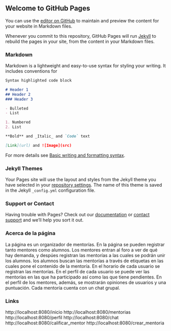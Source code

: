 ## Welcome to GitHub Pages

You can use the [editor on GitHub](https://github.com/manuespi/cementor.github.io/edit/main/README.md) to maintain and preview the content for your website in Markdown files.

Whenever you commit to this repository, GitHub Pages will run [Jekyll](https://jekyllrb.com/) to rebuild the pages in your site, from the content in your Markdown files.

### Markdown

Markdown is a lightweight and easy-to-use syntax for styling your writing. It includes conventions for

```markdown
Syntax highlighted code block

# Header 1
## Header 2
### Header 3

- Bulleted
- List

1. Numbered
2. List

**Bold** and _Italic_ and `Code` text

[Link](url) and ![Image](src)
```

For more details see [Basic writing and formatting syntax](https://docs.github.com/en/github/writing-on-github/getting-started-with-writing-and-formatting-on-github/basic-writing-and-formatting-syntax).

### Jekyll Themes

Your Pages site will use the layout and styles from the Jekyll theme you have selected in your [repository settings](https://github.com/manuespi/cementor.github.io/settings/pages). The name of this theme is saved in the Jekyll `_config.yml` configuration file.

### Support or Contact

Having trouble with Pages? Check out our [documentation](https://docs.github.com/categories/github-pages-basics/) or [contact support](https://support.github.com/contact) and we’ll help you sort it out.


### Acerca de la página

La página es un organizador de mentorías.
En la página se pueden registrar tanto mentores como alumnos.
Los mentores entran al foro a ver de qué hay demanda, y despúes registran las mentorías a las cuales se podrán unir los alumnos.
los alumnos buscan las mentorías a través de etiquetas en las cuales pone el contenido de la mentoría.
En el horario de cada usuario se registran las mentorías. En el perfil de cada usuario se puede ver las mentorías en las que ha participado así como las que tiene pendientes. En el perfil de los mentores, además, se mostrarán opiniones de usuarios y una puntuación.
Cada mentoría cuenta con un chat grupal.


### Links
http://localhost:8080/inicio
http://localhost:8080/mentorias
http://localhost:8080/perfil
http://localhost:8080/chat
http://localhost:8080/calificar_mentor
http://localhost:8080/crear_mentoria

